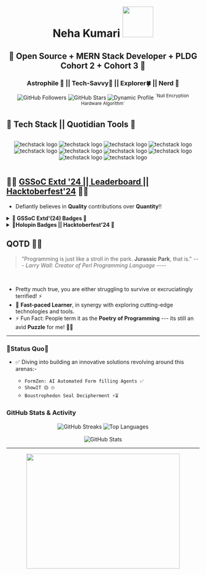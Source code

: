 <h1 align="center"> Neha Kumari <img src="https://user-images.githubusercontent.com/74038190/215768924-1014d363-b416-4080-8c74-808583e81735.png" width="80" height="80" style="border-radius: 50" /></h1>

<h2 align="center"> 🧇 Open Source + MERN Stack Developer + PLDG Cohort 2 + Cohort 3 🔰   </h2>
<h3 align="center"> Astrophile 🌙 || Tech-Savvy🍁 || Explorer🍀 || Nerd 🌠 </h3>

<p  align="center">
    <img src="https://img.shields.io/github/followers/nkovaturient?label=Followers&style=social" alt="GitHub Followers" />
    <img src="https://img.shields.io/github/stars/nkovaturient?label=Stars" alt="GitHub Stars" />
    <img src="https://img.shields.io/badge/Dynamic%20Profile-Vibrant-brightgreen" alt="Dynamic Profile" />
    <sup>`Null Encryption Hardware Algorithm` </sup>
</p>


## 💠 Tech Stack || Quotidian Tools 💠 
 <div style='display:flex; align-items:center; gap: 10px;' align='center'>
         
![techstack logo](https://readme-components.vercel.app/api?component=logo&logo=javascript&textfill=000000&fill=F0DB4F)
![techstack logo](https://readme-components.vercel.app/api?component=logo&logo=python&textfill=FFD43B&fill=3572A5&animation=spin)
![techstack logo](https://readme-components.vercel.app/api?component=logo&logo=typescript&textfill=000000&fill=007ACC)
![techstack logo](https://readme-components.vercel.app/api?component=logo&logo=react&fill=61DAFB&animation=spin)
![techstack logo](https://readme-components.vercel.app/api?component=logo&logo=mongodb&fill=47A248)
![techstack logo](https://readme-components.vercel.app/api?component=logo&logo=vercel&fill=000000&animation=spin)
![techstack logo](https://readme-components.vercel.app/api?component=logo&logo=netlify&fill=00c7b7&animation=spin)
![techstack logo](https://readme-components.vercel.app/api?component=logo&logo=angular&textfill=000000&fill=B52E31)
![techstack logo](https://readme-components.vercel.app/api?component=logo&logo=github&fill=0969da&animation=spin)
![techstack logo](https://readme-components.vercel.app/api?component=logo&logo=git&fill=f1502f&animation=spin)
</div>


## 💠🔰 **[GSSoC Extd '24 || Leaderboard || Hacktoberfest'24](https://gssoc.girlscript.tech/leaderboard?year=2024Extd&username=Nkovaturient)** 💠🔰

-   Defiantly believes in **Quality** contributions over **Quantity**!!
<!-- <details>
    <summary><b>GSSoC Extd'24 Contributor Card</b></summary><br>
 <div style='display:flex; align-items:center; gap: 10px;' align='center'
  <img src="https://github.com/user-attachments/assets/25ea1f97-2301-4d3d-ae54-83efac4cf388" height='260px'  />
  <img src="https://github.com/user-attachments/assets/a603366a-938d-48c4-9e46-7164fc9abd5f" width="80" height="80" style="border-radius: 50" />
</div>
</details> -->

 <details>	
 <summary><b>🔰 GSSoC Extd'(24) Badges 🔰 </b></summary><br/>
     <div style='display:flex; align-items:center; gap: 10px;' align='center'><a href="https://gssoc.girlscript.tech/leaderboard">
<img src="https://raw.githubusercontent.com/GSSoC24/Postman-Challenge/main/docs/assets/Postman%20White.png" width="100px" height="100px" />
  <img src="https://raw.githubusercontent.com/GSSoC24/Postman-Challenge/main/docs/assets/1.png" width="100px" height="100px" />
  <img src="https://raw.githubusercontent.com/GSSoC24/Postman-Challenge/main/docs/assets/2.png" width="100px" height="100px" />
  <img src="https://raw.githubusercontent.com/GSSoC24/Postman-Challenge/main/docs/assets/3.png" width="100px" height="100px" />
  <img src="https://raw.githubusercontent.com/GSSoC24/Postman-Challenge/main/docs/assets/4.png" width="100px" height="100px" />
  <img src="https://raw.githubusercontent.com/GSSoC24/Postman-Challenge/main/docs/assets/5.png" width="100px" height="100px" />
  <img src="https://raw.githubusercontent.com/GSSoC24/Contributor/refs/heads/main/assets/Git%20Explorer.png" width="100px" height="100px" />
  </a>
</div>
 </details>


 <details>	
 <summary><b> 🔰Holopin Badges || Hacktoberfest'24 🔰</b></summary> <br/>
     <div style='display:flex; align-items:center; gap: 10px;' align='center'><a href="https://holopin.io/@nkovaturient">
         <img src="https://holopin.me/nkovaturient" />
 </a>
</div>
  </details>
 
## QOTD 📑🌇

> "Programming is just like a stroll in the park. **Jurassic Park**, that is."
> --- *Larry Wall: Creator of Perl Programming Language* ----
 </br>

- Pretty much true, you are either struggling to survive or excruciatingly terrified! ⚡
- 🌠 **Fast-paced Learner**, in synergy with exploring cutting-edge technologies and tools.
- ⚡ Fun Fact: People term it as the **Poetry of Programming** --- its still an avid **Puzzle** for me! 🧩💡

<!-- 📌🔗 [My Portfolio](https://nehakumari711.netlify.app/) ❄⚡ -->
---

### **🚀Status Quo🚀**
- ✅ Diving into building an innovative solutions revolving around this arenas:-
  
    -   `FormZen: AI Automated Form filling Agents ✅`
    -    ` ShowIT 🟡 ⏲ `
    -    ` Boustrophedon Seal Decipherment ⚡⏳ `
     

###  GitHub Stats & Activity

<p align="center">
    <img align="center" src="https://github-readme-streak-stats.herokuapp.com/?user=nkovaturient&theme=radical" 
alt="GitHub Streaks" height="200"  />
    <img align="center" src="https://github-readme-stats.vercel.app/api/top-langs?username=nkovaturient&show_icons=true&locale=en&layout=compact&theme=radical" alt="Top Languages" width="480" height="250" />
</p>

<p align="center">
    <img align="center" src="https://github-readme-stats.vercel.app/api?username=nkovaturient&show_icons=true&locale=en&theme=radical" alt="GitHub Stats" />
</p>

---

<!-- ### ⚡ GitHub Contributions Graph
<p align="center">
    <img src="https://github-readme-activity-graph.cyclic.app/graph?username=nkovaturient&theme=react-dark&bg_color=20232a&hide_border=true" alt="GitHub Activity Graph" />
</p> -->

<p align="center">
    <img src="https://user-images.githubusercontent.com/74038190/248884004-af212da4-8588-4d7c-8400-16e56f2746a0.gif" height="300" width="400" />
<!--      <img src="https://github.com/user-attachments/assets/a603366a-938d-48c4-9e46-7164fc9abd5f" height="500" width="300" /> -->

</p>


